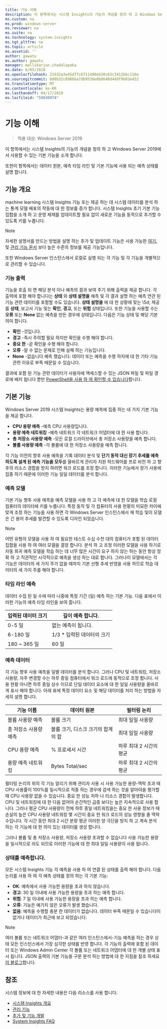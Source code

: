 ```yaml
---
title: 기능 이해
description: 이 항목에서는 시스템 Insights의 기능의 개념을 정의 하 고 Windows Server 2019에서 사용할 수 있는 기본 기능을 소개 합니다.
ms.custom: na
ms.prod: windows-server
ms.reviewer: na
ms.suite: na
ms.technology: system-insights
ms.tgt_pltfrm: na
ms.topic: article
ms.assetid: ''
author: gawatu
ms.author: gawatu
manager: mallikarjun.chadalapaka
ms.date: 6/05/2018
ms.openlocfilehash: 21932a3e45d7fc6711400eb30c63c3412bbc116e
ms.sourcegitcommit: 0d0b32c8986ba7db9536e0b8648d4ddf9b03e452
ms.translationtype: MT
ms.contentlocale: ko-KR
ms.lasthandoff: 04/17/2019
ms.locfileid: "59830974"
---
```

# <a name="understanding-capabilities"></a>기능 이해

>적용 대상: Windows Server 2019

이 항목에서는 시스템 Insights의 기능의 개념을 정의 하 고 Windows Server 2019에서 사용할 수 있는 기본 기능을 소개 합니다. 

또한이 항목에서는 데이터 원본, 예측 타임 라인 및 기본 기능에 사용 되는 예측 상태를 설명 합니다. 

## <a name="capability-overview"></a>기능 개요
machine learning 시스템 Insights 기능 또는 제공 하는 데 시스템 데이터를 분석 하는 통계 모델 배포의 작동에 대 한 정보를 증가 합니다. 시스템 Insights 초기 기본 기능 집합을 소개 하 고 운영 체제를 업데이트할 필요 없이 새로운 기능을 동적으로 추가할 수 있도록 키를 누릅니다. 

>[!NOTE]
>자세한 설명서를 만드는 방법을 설명 하는 추가 및 업데이트 기능은 사용 가능한 [여기](adding-and-developing-capabilities.md), 및 [관리 기능 문서](managing-capabilities.md) 보다 높은 수준의 정보를 제공 기능입니다.

또한 Windows Server 인스턴스에서 로컬로 실행 되는 각 기능 및 각 기능을 개별적으로 관리할 수 있습니다.

### <a name="capability-outputs"></a>기능 출력
기능을 호출 되 면 해당 분석 이나 예측의 결과 보여 주기 위해 출력을 제공 합니다. 각 출력에 포함 해야 합니다는 **상태** 와 **상태 설명을** 예측 및 각 결과 설명 하는 예측 연관 된 기능 관련 데이터를 포함할 수도 있습니다. **상태 설명을** 에 대 한 상황에 맞는 &#92;5d; 제공를 **상태**, 보고서 기능 및는 **확인**, **경고**, 또는 **위험** 상태입니다. 또한 기능을 사용할 수는 **오류** 또는 **None** 없는 예측을 만든 경우에 상태입니다. 다음은 기능 상태 및 해당 기본 의미 합니다. 

- **확인** -것입니다.
- **경고** -즉시 주의할 필요 하지만 확인을 수행 해야 합니다. 
- **중요 한** -곧 확인을 수행 해야 합니다. 
- **오류** -알 수 없는 문제로 인해 실패 하는 기능입니다. 
- **None** -없습니다 예측 했습니다. 데이터 또는 예측을 수행 하지에 대 한 기타 기능 관련 이유로 부족 때문일 수 있습니다. 

결과에 포함 된 기능 관련 데이터가 사용자에 액세스할 수 있는 JSON 파일 및 파일 경로에 배치 됩니다 뿐만 [PowerShell을 사용 하 여 확인할 수 있습니다](https://docs.microsoft.com/windows-server/manage/system-insights/managing-capabilities#retrieving-capability-results)합니다. 

## <a name="default-capabilities"></a>기본 기능
Windows Server 2019 시스템 Insights는 용량 예측에 집중 하는 네 가지 기본 기능을 제공 합니다.

- **CPU 용량 예측** -예측 CPU 사용량입니다. 
- **용량 예측 네트워킹** -예측 네트워크 각 네트워크 어댑터에 대 한 사용 합니다. 
- **총 저장소 사용량 예측** -모든 로컬 드라이브에서 총 저장소 사용량을 예측 합니다. 
- **볼륨 사용량 예측** -각 볼륨에 대 한 저장소 사용량을 예측 합니다.

각 기능 이전의 향후 사용 예측을 기록 데이터 분석 및 **단기 동작 대신 장기 추세를 예측 하도록 설계 된 예측 기능을 모두**를 올바르게 관리자 지원 하드웨어를 프로 비전 하 고 향후의 리소스 경합을 방지 하려면 워크 로드를 조정 합니다. 이러한 기능에서 장기 사용에 집중 하기 때문에 이러한 기능 일일 데이터를 분석 합니다. 

### <a name="forecasting-model"></a>예측 모델
기본 기능 향후 사용 예측을 예측 모델을 사용 하 고 각 예측에 대 한 모델을 학습 로컬 컴퓨터의 데이터에 키를 누릅니다. 특정 동작 및 각 컴퓨터의 사용 현황의 미묘한 차이에 맞게 조정 하는 기능을 사용 하면 각 Windows Server 인스턴스에서 재 학습 및이 모델은 긴 용어 추세를 발견할 수 있도록 디자인 되었습니다.

>[!NOTE]
>어떤 유형의 모델을 사용 하 여 필요한 테스트 수십 수천 대의 컴퓨터가 포함 된 데이터 집합을 사용 하 여 여러 모델을 결정 합니다. 분석 하 고 조정 이러한 모델을 사용 하기로 자동 회귀 예측 모델을 학습 하는 데 너무 많은 시간이 요구 하지 않는 하는 동안 항상 정확 하 고 직관적인 시각적으로 예측을 생성 하는 대로 합니다. 그러나이 모델에서는 각 기능은 데이터의 세 가지 주가 없을 때까지 기본 선형 추세 반영을 사용 하므로 학습 데이터의 세 가지 주를 해야 합니다.

### <a name="forecasting-timelines"></a>타임 라인 예측
데이터 수집 된 일 수에 따라 나중에 특정 기간 (일) 예측 하는 기본 기능. 다음 표에서 이러한 기능의 예측 타임 라인을 보여 줍니다.

| 입력된 데이터 크기 | 길이 예측 합니다. |
| --------------- | --------------- |
| 0-5 일 | 없는 예측이 됩니다. |
| 6-180 일 | 1/3 * 입력된 데이터의 크기 |
| 180 ~ 365 일 | 60 일 | 

### <a name="forecasting-data"></a>예측 데이터
각 기능 향후 사용 예측을 일별 데이터를 분석 합니다. 그러나 CPU 및 네트워킹, 저장소 사용량, 자주 변경할 수는 하루 종일 컴퓨터에서 워크 로드에 동적으로 조정 합니다. 사용 현황 아니면 하루 종일 상수 이므로 단일 데이터 요소에 대 한 일일 사용량을 올바르게 표시 해야 합니다. 아래 표에 특정 데이터 요소 및 해당 데이터를 처리 하는 방법을 자세히 설명 합니다.


| 기능 이름 | 데이터 원본 | 필터링 논리 |
| --------------- | -------------- | ---------------- |
 볼륨 사용량 예측          | 볼륨 크기                    | 최대 일일 사용량              
 총 저장소 사용량 예측   | 볼륨 크기, 디스크 크기의 합계의 합              | 최대 일일 사용량             
 CPU 용량 예측                | % 프로세서 시간  | 하루 최대 2 시간의 평균   
 용량 예측 네트워킹         | Bytes Total/sec         | 하루 최대 2 시간의 평균  

필터링 논리의 위의 각 기능 알리기 위해 관리자 사용 시 사용 가능한 용량-맥락 초과 때 CPU 사용률이 100%를 일시적으로 적중 하는 경우에 검색 하는 것을 알아야을 평가할 때 CPU 사용량 없을 수 있습니다. 중요 한 성능 저하 나 리소스 경합이 발생합니다. CPU 및 네트워킹에 대 한 다음 없어야 순간적인 급증 보다는 높은 지속적으로 사용 합니다. 그러나 평균 CPU 사용량이 전체 하루 종일 네트워킹을는 중요 한 사용 정보가 때 손실의 높은 CPU 사용량 네트워킹 몇 시간이 중요 한 워크 로드의 성능 영향을 줄 맥락 수입니다. 각 시간 동안 최대 2 시간 분량 평균 이러한 양 극단을 방지 하 고 계속 분석 하는 각 기능에 대 한 의미 있는 데이터를 생성 합니다.

그러나 볼륨 및 총 저장소 사용량, 저장소 사용량 초과할 수 없습니다 사용 가능한 용량을 일시적으로 라도 되므로 이러한 기능에 대 한 최대 일일 사용량이 사용 됩니다. 

### <a name="forecasting-statuses"></a>상태를 예측합니다.
모든 시스템 Insights 기능 각 예측을 사용 하 여 연결 된 상태를 출력 해야 합니다. 다음 논리를 사용 하 여 각 예측 상태를 정의 하는 각 기본 기능:
- **OK**: 예측에서 사용 가능한 용량을 초과 하지 않습니다.
- **경고**: 30 일 이내에 사용 가능한 용량을 초과 하는 예측 합니다. 
- **위험**: 7 일 이내에 사용 가능한 용량을 초과 하는 예측 합니다. 
- **오류**: 기능은 예기치 않은 오류가 발생 했습니다. 
- **없음**: 예측을 수행할 충분 한 데이터가 없습니다. 데이터 부족 때문일 수 있습니다이 없거나 데이터가 최근에 보고 되었습니다.

>[!NOTE]
>여러 볼륨 또는 네트워크 어댑터-과 같은 여러 인스턴스에서-기능 예측을 하는 경우 상태 모든 인스턴스에서 가장 심각한 상태를 반영 합니다. 각 기능의 출력에 포함 된 데이터 또는 Windows Admin Center 각 볼륨 또는 네트워크 어댑터에 대 한 개별 상태 표시 됩니다. JSON 출력의 기본 기능을 구문 분석 하는 방법에 대 한 지침을 참조 하세요 [이 블로그](https://aka.ms/systeminsights-mitigationscripts)합니다. 


## <a name="see-also"></a>참조
시스템 정보에 대 한 자세한 내용은 다음 리소스를 사용 합니다.

- [시스템 Insights 개요](overview.md)
- [관리 기능](managing-capabilities.md)
- [추가 및 기능 개발](adding-and-developing-capabilities.md)
- [System Insights FAQ](faq.md)
